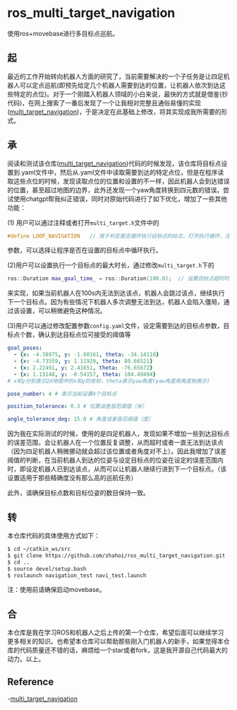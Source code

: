 # ros_multi_target_navigation
使用ros+movebase进行多目标点巡航。



## 起

最近的工作开始转向机器人方面的研究了，当前需要解决的一个子任务是让四足机器人可以定点巡航(即预先给定几个机器人需要到达的位置，让机器人依次到达这些特定的点位)。对于一个刚踏入机器人领域的小白来说，最快的方式就是借鉴(抄代码)，在网上搜索了一番后发现了一个让我相对完整且通俗易懂的实现([multi_target_navigation](https://github.com/wjjcdy/multi_target_navigation))，于是决定在此基础上修改，将其实现成我所需要的形式。



## 承

阅读和测试该仓库([multi_target_navigation](https://github.com/wjjcdy/multi_target_navigation))代码的时候发现，该仓库将目标点设置到.yaml文件中，然后从.yaml文件中读取需要到达的特定点位，但是在程序读取这些点位的时候，发现读取点位的位置和设置的不一样，因此机器人会到达错误的位置，甚至超过地图的边界，此外还发现一个yaw角度转换到四元数的错误。尝试使用chatgpt帮我纠正错误，同时对原始代码进行了如下优化，增加了一些其他功能：

(1) 用户可以通过注释或者打开`multi_target.h`文件中的

```c++
#define LOOP_NAVIGATION   // 用于判定是否循环执行目标点的标志，打开执行循环，注释只执行设定的几个点
```

参数，可以选择让程序是否在设置的目标点中循环执行。



(2)用户可以设置执行一个目标点的最大时长，通过修改`multi_target.h`下的

```c++
ros::Duration max_goal_time_ = ros::Duration(100.0);  // 设置目标点超时时长，即超过100s未到达目标点，即跳过该点，执行下一个目标点
```

来实现，如果当前机器人在100s内无法到达该点，机器人会跳过该点，继续执行下一个目标点。因为有些情况下机器人多次调整无法到达，机器人会陷入僵局，通过该设置，可以稍微避免这种情况。



(3)用户可以通过修改配置参数`config.yaml`文件，设定需要到达的目标点参数，目标点个数，确认到达目标点位可接受的阈值等

```yaml
goal_poses:
  - {x: -4.38975, y: -1.60161, theta: -34.14118}
  - {x: -4.73559, y: 1.11929, theta: 80.66521}
  - {x: 2.22491, y: 2.41651, theta: -76.65672}
  - {x: 1.13148, y: -0.54157, theta: 104.49494}
# x和y分别表示2d地图中的x和y的坐标，theta表示yaw角度(yaw角度用角度制表示)

pose_number: 4 # 表示当前设置4个目标点

position_tolerance: 0.3 # 位置误差容忍阈值（米）

angle_tolerance_deg: 15.0 # 角度误差容忍阈值（度）
```

因为我在实际测试的时候，使用的是四足机器人，发现如果不增加一些到达目标点的误差范围，会让机器人在一个位置反复调整，从而超时或者一直无法到达该点（因为四足机器人稍微挪动就会超过该位置或者角度对不上）。因此我增加了误差阈值的判断，在当前机器人到达的位姿与设定目标点的位姿在设定的误差范围内时，即设定机器人已到达该点，从而可以让机器人继续行进到下一个目标点。（该设置适用于那些精确度没有那么高的巡航任务）

此外，请确保目标点数和目标位姿的数目保持一致。



## 转

本仓库代码的具体使用方式如下：

```bash
$ cd ~/catkin_ws/src
$ git clone https://github.com/zhahoi/ros_multi_target_navigation.git
$ cd ..
$ source devel/setup.bash
$ roslaunch navigation_test navi_test.launch
```

注：使用前请确保启动movebase。



## 合

本仓库是我在学习ROS和机器人之后上传的第一个仓库，希望后面可以继续学习更多相关的知识。也希望本仓库可以帮助那些刚入门机器人的新手，如果觉得本仓库的代码质量还不错的话，麻烦给一个star或者fork，这是我开源自己代码最大的动力。以上。



## Reference

-[multi_target_navigation](https://github.com/wjjcdy/multi_target_navigation)
